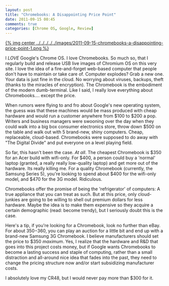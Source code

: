 ```yaml
---
layout: post
title: "Chromebooks: A Disappointing Price Point"
date: 2011-09-15 00:45
comments: true
categories: [Chrome OS, Google, Review]
---
```


[{% img center ../../../../../images/2011-09-15-chromebooks-a-disappointing-price-point-1.png %}](../../../../../images/2011-09-15-chromebooks-a-disappointing-price-point-1-full.png)

I _LOVE_ Google's Chrome OS. I love Chromebooks. So much so, that I regularly build and release USB live images of Chromium OS on this very site. I love the idea of a fire-and-forget web-based computer that people don't have to maintain or take care of. Computer explodes? Grab a new one. Your data is just fine in the cloud. No worrying about viruses, backups, theft (thanks to the miracles of encryption). The Chromebook is the embodiment of the modern dumb-terminal. Like I said, I really love everything about Chromebooks.... except the price.

When rumors were flying to and fro about Google's new operating system, the guess was that these machines would be mass produced with cheap hardware and would run a customer anywhere from $100 to $200 a pop. Writers and business managers were swooning over the day when they could walk into a big box consumer electronics store, throw down $500 on the table and walk out with 5 brand-new, shiny computers. Cheap, replaceable, cloud-based. Chromebooks were supposed to do away with "The Digital Divide" and put everyone on a level playing field.

So far, this hasn't been the case. _At all_. The cheapest Chromebook is $350 for an Acer build with wifi-only. For $400, a person could buy a 'normal' laptop (granted, a really really low-quality laptop) and get more out of the hardware. Its really killing me. For a quality Chromebook (currently, the Samsung Series 5), you're looking to spend about $400 for the wifi-only model, and $470 for the 3G model. Ridiculous.

Chromebooks offer the promise of being the 'refrigerator' of computers: A true appliance that you can treat as such. But at this price, only cloud-junkies are going to be willing to shell out premium dollars for less hardware. Maybe the idea is to make them expensive so they acquire a certain demographic (read: become trendy), but I seriously doubt this is the case.

Here's a tip, if you're looking for a Chromebook, look no further than eBay. For about $350-$360, you can play an auction for a little bit and end up with a brand-new Samsung 3G Chromebook. I believe manufacturers should set the price to $350 _maximum_. Yes, I realize that the hardware and R&D that goes into this project costs money, but if Google wants Chromebooks to become a lasting success and staple of computing, rather than a small distraction and all-around nice idea that fades into the past, they need to change the pricing structure now and/or start subsidizing manufacturer costs.

I absolutely love my CR48, but I would never pay more than $300 for it.